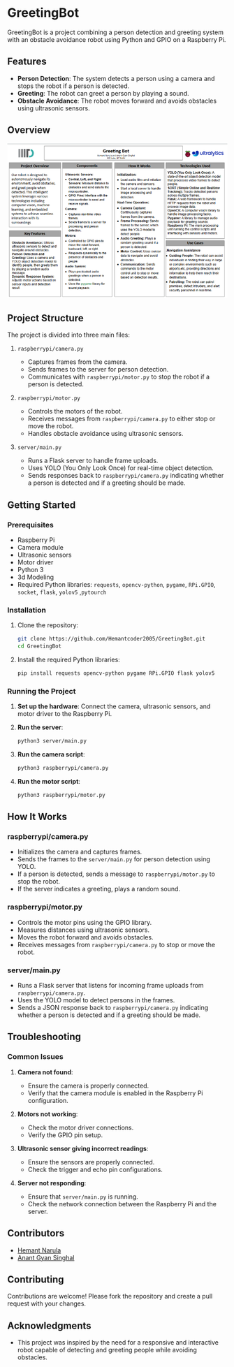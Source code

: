 # GreetingBot

GreetingBot is a project combining a person detection and greeting system with an obstacle avoidance robot using Python and GPIO on a Raspberry Pi.

## Features

- **Person Detection**: The system detects a person using a camera and stops the robot if a person is detected.
- **Greeting**: The robot can greet a person by playing a sound.
- **Obstacle Avoidance**: The robot moves forward and avoids obstacles using ultrasonic sensors.

## Overview
<img src = "srcs/poster.png"></img>

## Project Structure

The project is divided into three main files:

1. `raspberrypi/camera.py`
    - Captures frames from the camera.
    - Sends frames to the server for person detection.
    - Communicates with `raspberrypi/motor.py` to stop the robot if a person is detected.

2. `raspberrypi/motor.py`
    - Controls the motors of the robot.
    - Receives messages from `raspberrypi/camera.py` to either stop or move the robot.
    - Handles obstacle avoidance using ultrasonic sensors.

3. `server/main.py`
    - Runs a Flask server to handle frame uploads.
    - Uses YOLO (You Only Look Once) for real-time object detection.
    - Sends responses back to `raspberrypi/camera.py` indicating whether a person is detected and if a greeting should be made.

## Getting Started

### Prerequisites

- Raspberry Pi
- Camera module
- Ultrasonic sensors
- Motor driver
- Python 3
- 3d Modeling
- Required Python libraries: `requests`, `opencv-python`, `pygame`, `RPi.GPIO`, `socket`, `flask`, `yolov5` ,`pytourch`

### Installation

1. Clone the repository:
    ```bash
    git clone https://github.com/Hemantcoder2005/GreetingBot.git
    cd GreetingBot
    ```

2. Install the required Python libraries:
    ```bash
    pip install requests opencv-python pygame RPi.GPIO flask yolov5
    ```

### Running the Project

1. **Set up the hardware**: Connect the camera, ultrasonic sensors, and motor driver to the Raspberry Pi.

2. **Run the server**:
    ```bash
    python3 server/main.py
    ```

3. **Run the camera script**:
    ```bash
    python3 raspberrypi/camera.py
    ```

4. **Run the motor script**:
    ```bash
    python3 raspberrypi/motor.py
    ```

## How It Works

### raspberrypi/camera.py

- Initializes the camera and captures frames.
- Sends the frames to the `server/main.py` for person detection using YOLO.
- If a person is detected, sends a message to `raspberrypi/motor.py` to stop the robot.
- If the server indicates a greeting, plays a random sound.

### raspberrypi/motor.py

- Controls the motor pins using the GPIO library.
- Measures distances using ultrasonic sensors.
- Moves the robot forward and avoids obstacles.
- Receives messages from `raspberrypi/camera.py` to stop or move the robot.

### server/main.py

- Runs a Flask server that listens for incoming frame uploads from `raspberrypi/camera.py`.
- Uses the YOLO model to detect persons in the frames.
- Sends a JSON response back to `raspberrypi/camera.py` indicating whether a person is detected and if a greeting should be made.

## Troubleshooting

### Common Issues

1. **Camera not found**:
    - Ensure the camera is properly connected.
    - Verify that the camera module is enabled in the Raspberry Pi configuration.

2. **Motors not working**:
    - Check the motor driver connections.
    - Verify the GPIO pin setup.

3. **Ultrasonic sensor giving incorrect readings**:
    - Ensure the sensors are properly connected.
    - Check the trigger and echo pin configurations.

4. **Server not responding**:
    - Ensure that `server/main.py` is running.
    - Check the network connection between the Raspberry Pi and the server.

## Contributors
- [Hemant Narula](https://github.com/Hemantcoder2005)
- [Anant Gyan Singhal](https://github.com/c0smicsage)

## Contributing

Contributions are welcome! Please fork the repository and create a pull request with your changes.

## Acknowledgments

- This project was inspired by the need for a responsive and interactive robot capable of detecting and greeting people while avoiding obstacles.
